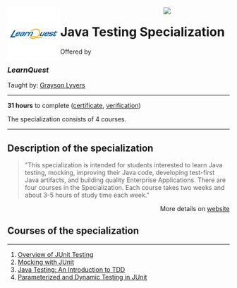 <a href="https://coursera.org/specializations/learnquest-java-testing">
  <img src="/img/Java_Testing_logo.avif" width="150" align="right">
</a>

<div width="120", height="120">
<img src="/img/LearnQuest_logo.png" width="120" align="left">
</div>
  
# Java Testing Specialization

Offered by 
### *LearnQuest*

Taught by: [Grayson Lyvers](https://gb.coursera.org/instructor/~80014260)

---

**31 hours** to complete ([certificate](./Coursera_Certificate_Java_Testing_Specialization.pdf), 
[verification](https://coursera.org/verify/specialization/3TLR6X7ZJMD5))

The specialization consists of 4 courses.

---

## Description of the specialization

>"This specialization is intended for students interested to learn Java testing, mocking, improving their Java code, developing test-first Java artifacts, and building quality Enterprise Applications. There are four courses in the Specialization. Each course takes two weeks and about 3-5 hours of study time each week."

<p align="right">More details on <a href="https://coursera.org/specializations/learnquest-java-testing">website</a></p>

## Courses of the specialization

---

1. [Overview of JUnit Testing](./Overview%20of%20JUnit%20Testing)
2. [Mocking with JUnit](./Mocking%20with%20JUnit)
3. [Java Testing: An Introduction to TDD](./Java%20Testing:%20An%20Introduction%20to%20TDD)
4. [Parameterized and Dynamic Testing in JUnit](./Parameterized%20and%20Dynamic%20Testing%20in%20JUnit)
